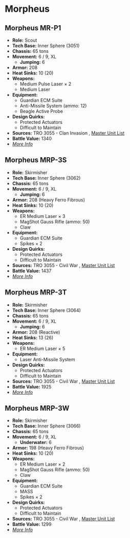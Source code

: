 # Morpheus 

## Morpheus MR-P1 

- **Role:** Scout 
- **Tech Base:** Inner Sphere (3051) 
- **Chassis:** 65 tons 
- **Movement:** 6 / 9, XL 
  - **Jumping:** 6 
- **Armor:** 208 
- **Heat Sinks:** 10 (20) 
- **Weapons:** 
  - Medium Pulse Laser × 2 
  - Medium Laser 
- **Equipment:** 
  - Guardian ECM Suite 
  - Anti-Missile System (ammo: 12) 
  - Beagle Active Probe 
- **Design Quirks:** 
  - Protected Actuators 
  - Difficult to Maintain 
- **Sources:** TRO 3055 - Clan Invasion , [Master Unit List](http://masterunitlist.info/Unit/Details/2225/morpheus-mr-p1) 
- **Battle Value:** 1340 
- [*More Info*](morpheus/morpheus_mr-p1.md) 

## Morpheus MRP-3S 

- **Role:** Skirmisher 
- **Tech Base:** Inner Sphere (3062) 
- **Chassis:** 65 tons 
- **Movement:** 6 / 9, XL 
  - **Jumping:** 6 
- **Armor:** 208 (Heavy Ferro Fibrous) 
- **Heat Sinks:** 10 (20) 
- **Weapons:** 
  - ER Medium Laser × 3 
  - MagShot Gauss Rifle (ammo: 50) 
  - Claw 
- **Equipment:** 
  - Guardian ECM Suite 
  - Spikes × 2 
- **Design Quirks:** 
  - Protected Actuators 
  - Difficult to Maintain 
- **Sources:** TRO 3055 - Civil War , [Master Unit List](http://masterunitlist.info/Unit/Details/2226/morpheus-mrp-3s) 
- **Battle Value:** 1437 
- [*More Info*](morpheus/morpheus_mrp-3s.md) 

## Morpheus MRP-3T 

- **Role:** Skirmisher 
- **Tech Base:** Inner Sphere (3064) 
- **Chassis:** 65 tons 
- **Movement:** 6 / 9, XL 
  - **Jumping:** 6 
- **Armor:** 208 (Reactive) 
- **Heat Sinks:** 13 (26) 
- **Weapons:** 
  - ER Medium Laser × 5 
- **Equipment:** 
  - Laser Anti-Missile System 
- **Design Quirks:** 
  - Protected Actuators 
  - Difficult to Maintain 
- **Sources:** TRO 3055 - Civil War , [Master Unit List](http://masterunitlist.info/Unit/Details/2227/morpheus-mrp-3t) 
- **Battle Value:** 1925 
- [*More Info*](morpheus/morpheus_mrp-3t.md) 

## Morpheus MRP-3W 

- **Role:** Skirmisher 
- **Tech Base:** Inner Sphere (3066) 
- **Chassis:** 65 tons 
- **Movement:** 6 / 9, XL 
  - **Underwater:** 6 
- **Armor:** 198 (Heavy Ferro Fibrous) 
- **Heat Sinks:** 10 (20) 
- **Weapons:** 
  - ER Medium Laser × 2 
  - MagShot Gauss Rifle (ammo: 50) 
  - Claw 
- **Equipment:** 
  - Guardian ECM Suite 
  - MASS 
  - Spikes × 2 
- **Design Quirks:** 
  - Protected Actuators 
  - Difficult to Maintain 
- **Sources:** TRO 3055 - Civil War , [Master Unit List](http://masterunitlist.info/Unit/Details/2228/morpheus-mrp-3w) 
- **Battle Value:** 1299 
- [*More Info*](morpheus/morpheus_mrp-3w.md) 

